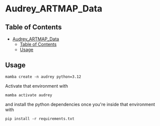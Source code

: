 # Audrey_ARTMAP_Data

## Table of Contents

- [Audrey\_ARTMAP\_Data](#audrey_artmap_data)
  - [Table of Contents](#table-of-contents)
  - [Usage](#usage)

## Usage

```shell
mamba create -n audrey python=3.12
```

Activate that environment with

```shell
mamba activate audrey
```

and install the python dependencies once you're inside that environment with

```shell
pip install -r requirements.txt
```
